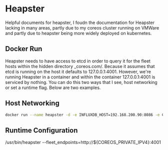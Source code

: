 Heapster
=========
Helpful documents for heapster, I foudn the documentation for Heapster lacking in many areas, partly due to my coreos cluster running on VMWare and partly due to heapster being more widely deployed on kubernetes.

Docker Run
-------------
Heapster needs to have access to etcd in order to query it for the fleet hosts within the hidden directory _coreos.com/.  Because it assumes that etcd is running on the host it defaults to 127.0.0.1:4001. However, we're running Heapster in a container and within the container 127.0.0.1:4001 is serviced by nothing. You can do this two ways that I see, host networking or set a runtime flag. Below are two examples.

Host Networking
---------------
```bash
docker run --name heapster -d -e INFLUXDB_HOST=192.168.200.90:8086 -e COREOS=true -e CADVISOR_PORT=4194 --net=host kubernetes/heapster
```

Runtime Configuration
---------------------
/usr/bin/heapster --fleet_endpoints=http://${COREOS_PRIVATE_IPV4}:4001
